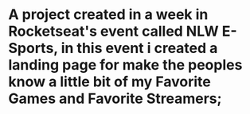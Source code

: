 # A project created in a week in Rocketseat's event called NLW E-Sports, in this event i created a landing page for make the peoples know a little bit of my Favorite Games and Favorite Streamers;
